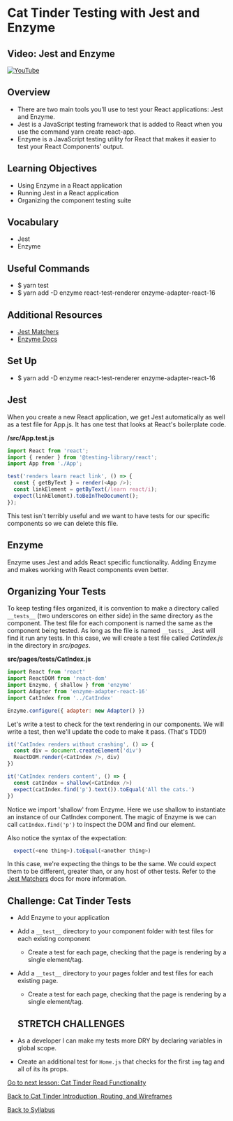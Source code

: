 # Cat Tinder Testing with Jest and Enzyme

## Video: Jest and Enzyme
[![YouTube](http://img.youtube.com/vi/cvuAaJAFQ2o/0.jpg)](https://www.youtube.com/watch?v=cvuAaJAFQ2o)

## Overview
- There are two main tools you'll use to test your React applications: Jest and Enzyme.
- Jest is a JavaScript testing framework that is added to React when you use the command yarn create react-app.
- Enzyme is a JavaScript testing utility for React that makes it easier to test your React Components' output.

## Learning Objectives
- Using Enzyme in a React application
- Running Jest in a React application
- Organizing the component testing suite

## Vocabulary
- Jest
- Enzyme

## Useful Commands
- $ yarn test
- $ yarn add -D enzyme react-test-renderer enzyme-adapter-react-16

## Additional Resources
- [Jest Matchers](https://facebook.github.io/jest/docs/en/using-matchers.html#content)
- [Enzyme Docs](https://enzymejs.github.io/enzyme/)

## Set Up
- $ yarn add -D enzyme react-test-renderer enzyme-adapter-react-16

## Jest
When you create a new React application, we get Jest automatically as well as a test file for App.js. It has one test that looks at React's boilerplate code.

**/src/App.test.js**
```javascript
import React from 'react';
import { render } from '@testing-library/react';
import App from './App';

test('renders learn react link', () => {
  const { getByText } = render(<App />);
  const linkElement = getByText(/learn react/i);
  expect(linkElement).toBeInTheDocument();
});
```

This test isn't terribly useful and we want to have tests for our specific components so we can delete this file.

## Enzyme
Enzyme uses Jest and adds React specific functionality. Adding Enzyme and makes working with React components even better.

## Organizing Your Tests
To keep testing files organized, it is convention to make a directory called `__tests__` (two underscores on either side) in the same directory as the component. The test file for each component is named the same as the component being tested. As long as the file is named `__tests__` Jest will find it run any tests. In this case, we will create a test file called *CatIndex.js* in the directory in *src/pages*.

**src/pages/__tests__/CatIndex.js**
```javascript
import React from 'react'
import ReactDOM from 'react-dom'
import Enzyme, { shallow } from 'enzyme'
import Adapter from 'enzyme-adapter-react-16'
import CatIndex from '../CatIndex'

Enzyme.configure({ adapter: new Adapter() })
```

Let's write a test to check for the text rendering in our components. We will write a test, then we'll update the code to make it pass. (That's TDD!)

```javascript
it('CatIndex renders without crashing', () => {
  const div = document.createElement('div')
  ReactDOM.render(<CatIndex />, div)
})

it('CatIndex renders content', () => {
  const catIndex = shallow(<CatIndex />)
  expect(catIndex.find('p').text()).toEqual('All the cats.')
})
```
Notice we import 'shallow' from Enzyme. Here we use shallow to instantiate an instance of our CatIndex component. The magic of Enzyme is we can call `catIndex.find('p')` to inspect the DOM and find our element.

Also notice the syntax of the expectation:
```javascript
  expect(<one thing>).toEqual(<another thing>)
```
In this case, we're expecting the things to be the same.  We could expect them to be different, greater than, or any host of other tests. Refer to the [Jest Matchers](https://facebook.github.io/jest/docs/en/using-matchers.html#content) docs for more information.


## Challenge: Cat Tinder Tests
- Add Enzyme to your application
- Add a `__test__` directory to your component folder with test files for each existing component
  - Create a test for each page, checking that the page is rendering by a single element/tag.
- Add a `__test__` directory to your pages folder and test files for each existing page.
  - Create a test for each page, checking that the page is rendering by a single element/tag.


  ## STRETCH CHALLENGES
- As a developer I can make my tests more DRY by declaring variables in global scope.
- Create an additional test for `Home.js` that checks for the first `img` tag and all of its its props.



[ Go to next lesson: Cat Tinder Read Functionality ](./cat-read.md)


[ Back to Cat Tinder Introduction, Routing, and Wireframes ](./intro.md)

[ Back to Syllabus ](../../README.md#cat-tinder-frontend)
